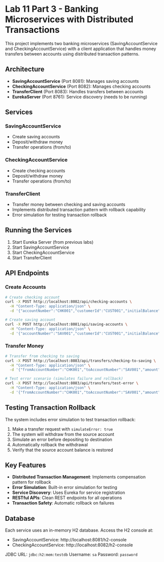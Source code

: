 # Lab 11 Part 3 - Banking Microservices with Distributed Transactions

This project implements two banking microservices (SavingAccountService and CheckingAccountService) with a client application that handles money transfers between accounts using distributed transaction patterns.

## Architecture

- **SavingAccountService** (Port 8081): Manages saving accounts
- **CheckingAccountService** (Port 8082): Manages checking accounts  
- **TransferClient** (Port 8083): Handles transfers between accounts
- **EurekaServer** (Port 8761): Service discovery (needs to be running)

## Services

### SavingAccountService
- Create saving accounts
- Deposit/withdraw money
- Transfer operations (from/to)

### CheckingAccountService
- Create checking accounts
- Deposit/withdraw money
- Transfer operations (from/to)

### TransferClient
- Transfer money between checking and saving accounts
- Implements distributed transaction pattern with rollback capability
- Error simulation for testing transaction rollback

## Running the Services

1. Start Eureka Server (from previous labs)
2. Start SavingAccountService
3. Start CheckingAccountService
4. Start TransferClient

## API Endpoints

### Create Accounts
```bash
# Create checking account
curl -X POST http://localhost:8082/api/checking-accounts \
  -H "Content-Type: application/json" \
  -d '{"accountNumber":"CHK001","customerId":"CUST001","initialBalance":1000.00}'

# Create saving account
curl -X POST http://localhost:8081/api/saving-accounts \
  -H "Content-Type: application/json" \
  -d '{"accountNumber":"SAV001","customerId":"CUST001","initialBalance":500.00}'
```

### Transfer Money
```bash
# Transfer from checking to saving
curl -X POST http://localhost:8083/api/transfers/checking-to-saving \
  -H "Content-Type: application/json" \
  -d '{"fromAccountNumber":"CHK001","toAccountNumber":"SAV001","amount":200.00}'

# Test error scenario (simulates failure and rollback)
curl -X POST http://localhost:8083/api/transfers/test-error \
  -H "Content-Type: application/json" \
  -d '{"fromAccountNumber":"CHK001","toAccountNumber":"SAV001","amount":100.00}'
```

## Testing Transaction Rollback

The system includes error simulation to test transaction rollback:

1. Make a transfer request with `simulateError: true`
2. The system will withdraw from the source account
3. Simulate an error before depositing to destination
4. Automatically rollback the withdrawal
5. Verify that the source account balance is restored

## Key Features

- **Distributed Transaction Management**: Implements compensation pattern for rollback
- **Error Simulation**: Built-in error simulation for testing
- **Service Discovery**: Uses Eureka for service registration
- **RESTful APIs**: Clean REST endpoints for all operations
- **Transaction Safety**: Automatic rollback on failures

## Database

Each service uses an in-memory H2 database. Access the H2 console at:
- SavingAccountService: http://localhost:8081/h2-console
- CheckingAccountService: http://localhost:8082/h2-console

JDBC URL: `jdbc:h2:mem:testdb`
Username: `sa`
Password: `password`

